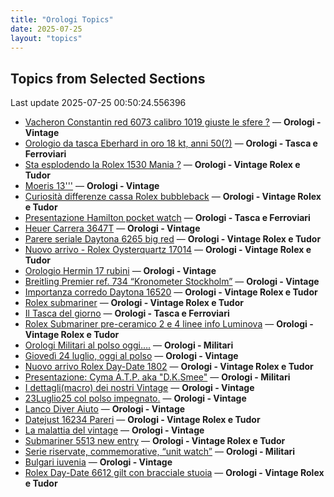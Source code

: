 ```yaml
---
title: "Orologi Topics"
date: 2025-07-25
layout: "topics"
---
```


## Topics from Selected Sections

Last update 2025-07-25 00:50:24.556396

- [Vacheron Constantin red 6073 calibro 1019 giuste le sfere ?](https://orologi.forumfree.it/?t=80769822) — **Orologi - Vintage**
- [Orologio da tasca Eberhard in oro 18 kt, anni 50(?)](https://orologi.forumfree.it/?t=80768887) — **Orologi - Tasca e Ferroviari**
- [Sta esplodendo la Rolex 1530 Mania ?](https://orologi.forumfree.it/?t=80757728) — **Orologi - Vintage Rolex e Tudor**
- [Moeris 13'''](https://orologi.forumfree.it/?t=80769281) — **Orologi - Vintage**
- [Curiosità differenze cassa Rolex bubbleback](https://orologi.forumfree.it/?t=80753851) — **Orologi - Vintage Rolex e Tudor**
- [Presentazione Hamilton pocket watch](https://orologi.forumfree.it/?t=80737325) — **Orologi - Tasca e Ferroviari**
- [Heuer Carrera 3647T](https://orologi.forumfree.it/?t=80765913) — **Orologi - Vintage**
- [Parere seriale Daytona 6265 big red](https://orologi.forumfree.it/?t=80769238) — **Orologi - Vintage Rolex e Tudor**
- [Nuovo arrivo - Rolex Oysterquartz 17014](https://orologi.forumfree.it/?t=80756069) — **Orologi - Vintage Rolex e Tudor**
- [Orologio Hermin 17 rubini](https://orologi.forumfree.it/?t=80769425) — **Orologi - Vintage**
- [Breitling Premier ref. 734 “Kronometer Stockholm”](https://orologi.forumfree.it/?t=80601098) — **Orologi - Vintage**
- [Importanza corredo Daytona 16520](https://orologi.forumfree.it/?t=80759799) — **Orologi - Vintage Rolex e Tudor**
- [Rolex submariner](https://orologi.forumfree.it/?t=80769264) — **Orologi - Vintage Rolex e Tudor**
- [Il Tasca del giorno](https://orologi.forumfree.it/?t=80702163) — **Orologi - Tasca e Ferroviari**
- [Rolex Submariner pre-ceramico 2 e 4 linee info Luminova](https://orologi.forumfree.it/?t=80769953) — **Orologi - Vintage Rolex e Tudor**
- [Orologi Militari al polso oggi….](https://orologi.forumfree.it/?t=80440118) — **Orologi - Militari**
- [Giovedì 24 luglio, oggi al polso](https://orologi.forumfree.it/?t=80769433) — **Orologi - Vintage**
- [Nuovo arrivo Rolex Day-Date 1802](https://orologi.forumfree.it/?t=80699711) — **Orologi - Vintage Rolex e Tudor**
- [Presentazione: Cyma A.T.P. aka "D.K.Smee"](https://orologi.forumfree.it/?t=80712327) — **Orologi - Militari**
- [I dettagli(macro) dei nostri Vintage](https://orologi.forumfree.it/?t=80396891) — **Orologi - Vintage**
- [23Luglio25 col polso impegnato.](https://orologi.forumfree.it/?t=80768673) — **Orologi - Vintage**
- [Lanco Diver Aiuto](https://orologi.forumfree.it/?t=80767926) — **Orologi - Vintage**
- [Datejust 16234 Pareri](https://orologi.forumfree.it/?t=80754153) — **Orologi - Vintage Rolex e Tudor**
- [La malattia del vintage](https://orologi.forumfree.it/?t=80762254) — **Orologi - Vintage**
- [Submariner 5513 new entry](https://orologi.forumfree.it/?t=80758006) — **Orologi - Vintage Rolex e Tudor**
- [Serie riservate, commemorative, “unit watch”](https://orologi.forumfree.it/?t=70708713) — **Orologi - Militari**
- [Bulgari iuvenia](https://orologi.forumfree.it/?t=80770512) — **Orologi - Vintage**
- [Rolex Day-Date 6612 gilt con bracciale stuoia](https://orologi.forumfree.it/?t=80717292) — **Orologi - Vintage Rolex e Tudor**
